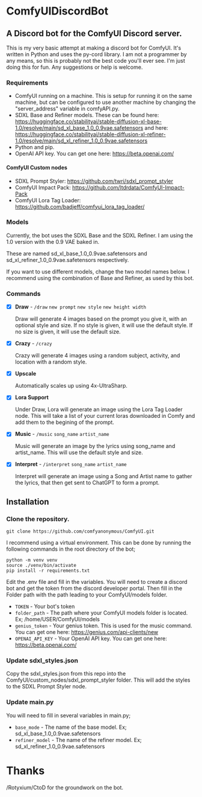# ComfyUIDiscordBot
## A Discord bot for the ComfyUI Discord server.

This is my very basic attempt at making a discord bot for ComfyUI. It's written in Python and uses the py-cord library.
I am not a programmer by any means, so this is probably not the best code you'll ever see. I'm just doing this for fun.
Any suggestions or help is welcome.

### Requirements
- ComfyUI running on a machine.  This is setup for running it on the same machine, but can be configured to use another machine by changing the "server_address" variable in comfyAPI.py.
- SDXL Base and Refiner models.  These can be found here: https://huggingface.co/stabilityai/stable-diffusion-xl-base-1.0/resolve/main/sd_xl_base_1.0_0.9vae.safetensors and here: https://huggingface.co/stabilityai/stable-diffusion-xl-refiner-1.0/resolve/main/sd_xl_refiner_1.0_0.9vae.safetensors
- Python and pip.
- OpenAI API key.  You can get one here: https://beta.openai.com/

#### ComfyUI Custom nodes
- SDXL Prompt Styler: https://github.com/twri/sdxl_prompt_styler
- ComfyUI Impact Pack: https://github.com/ltdrdata/ComfyUI-Impact-Pack
- ComfyUI Lora Tag Loader: https://github.com/badjeff/comfyui_lora_tag_loader/

### Models
Currently, the bot uses the SDXL Base and the SDXL Refiner.  I am using the 1.0 version with the 0.9 VAE baked in.

These are named sd_xl_base_1.0_0.9vae.safetensors and sd_xl_refiner_1.0_0.9vae.safetensors respectively.

If you want to use different models, change the two model names below.  I recommend using the combination of Base and Refiner, as used by this bot.

### Commands
- [x] **Draw** - `/draw` `new prompt` `new style` `new height width`

    Draw will generate 4 images based on the prompt you give it, with an optional style and size.  If no style is given, it will use the default style.  If no size is given, it will use the default size.
- [x] **Crazy** - `/crazy`

    Crazy will generate 4 images using a random subject, activity, and location with a random style.
- [x] **Upscale**

    Automatically scales up using 4x-UltraSharp.  
- [x] **Lora Support**

    Under Draw, Lora will generate an image using the Lora Tag Loader node.  This will take a list of your current loras downloaded in Comfy and add them to the begining of the prompt.
- [x] **Music** - `/music` `song_name` `artist_name`

    Music will generate an image by the lyrics using song_name and artist_name.  This will use the default style and size.
- [x] **Interpret** - `/interpret` `song_name` `artist_name`

    Interpret will generate an image using a Song and Artist name to gather the lyrics, that then get sent to ChatGPT to form a prompt.


## Installation

### Clone the repository.

    git clone https://github.com/comfyanonymous/ComfyUI.git

I recommend using a virtual environment.  This can be done by running the following commands in the root directory of the bot;

    python -m venv venv
    source ./venv/bin/activate
    pip install -r requirements.txt
Edit the .env file and fill in the variables.  You will need to create a discord bot and get the token from the discord developer portal. Then fill in the Folder path with the path leading to your ComfyUI/models folder.

- `TOKEN` - Your bot's token
- `folder_path` - The path where your ComfyUI models folder is located. Ex; /home/USER/ComfyUI/models
- `genius_token` - Your genius token.  This is used for the music command.  You can get one here: https://genius.com/api-clients/new
- `OPENAI_API_KEY` - Your OpenAI API key.  You can get one here: https://beta.openai.com/

### Update sdxl_styles.json
Copy the sdxl_styles.json from this repo into the ComfyUI/custom_nodes/sdxl_prompt_styler folder.  This will add the styles to the SDXL Prompt Styler node.

### Update main.py
You will need to fill in several variables in main.py;
- `base_mode` - The name of the base model. Ex; sd_xl_base_1.0_0.9vae.safetensors
- `refiner_model` - The name of the refiner model. Ex; sd_xl_refiner_1.0_0.9vae.safetensors


# Thanks
/Rotyxium/CtoD for the groundwork on the bot.